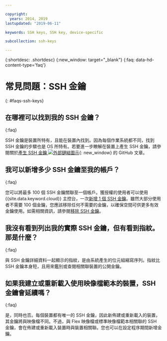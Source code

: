 ```yaml
---

copyright:
  years: 2014, 2019
lastupdated: "2019-06-11"

keywords: SSH keys, SSH key, device-specific

subcollection: ssh-keys

---
```


{:shortdesc: .shortdesc}
{:new_window: target="_blank"}
{:faq: data-hd-content-type='faq'}

# 常見問題：SSH 金鑰
{: #faqs-ssh-keys}

## 在哪裡可以找到我的 SSH 金鑰？
{:faq}

SSH 金鑰是裝置所特有，且能在裝置內找到。因為每個作業系統都不同，找到 SSH 金鑰的步驟也是 OS 所特有。若要進一步瞭解在裝置上產生 SSH 金鑰，請參閱關於[產生 SSH 金鑰 ![外部鏈結圖示](../../icons/launch-glyph.svg "外部鏈結圖示")](https://help.github.com/articles/generating-ssh-keys#platform-windows){: new_window} 的 GitHub 文章。

## 我可以新增多少 SSH 金鑰至我的帳戶？
{:faq}

您可以將最多 100 個 SSH 金鑰關聯至一個帳戶。獲授權的使用者可以使用 {{site.data.keyword.cloud}} 主控台，一次[新增 1 個 SSH 金鑰](/docs/infrastructure/ssh-keys?topic=ssh-keys-adding-an-ssh-key)。雖然大部分使用者不需要 100 個金鑰，您應該移除任何不需要的金鑰，以確保空間可供更多有效金鑰使用。如需相關資訊，請參閱[移除 SSH 金鑰](/docs/infrastructure/ssh-keys?topic=ssh-keys-removing-an-ssh-key)。

## 我沒有看到列出我的實際 SSH 金鑰，但有看到指紋。那是什麼？
{:faq}

與 SSH 金鑰詳細資料一起顯示的指紋，是由系統產生的位元組縮寫序列。指紋比 SSH 金鑰本身短，且用來鑑別或查閱相關聯裝置的公開金鑰。

## 如果我建立或重新載入使用映像檔範本的裝置，SSH 金鑰會延續嗎？
{:faq}

是，同時也否。每個裝置都有唯一的 SSH 金鑰，因此新佈建或重新載入的裝置，其金鑰將與映像檔不同。不過，與 Flex 映像檔或標準映像檔範本相關聯的 SSH 金鑰，會在佈建或重新載入裝置時與裝置相關聯。您也可以在設定程序期間新增金鑰。
